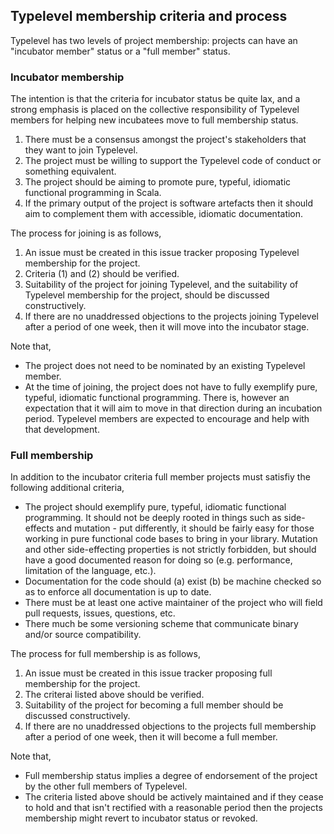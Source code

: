 ## Typelevel membership criteria and process

Typelevel has two levels of project membership: projects can have an "incubator member" status or a "full member"
status.

### Incubator membership

The intention is that the criteria for incubator status be quite lax, and a strong emphasis is placed on
the collective responsibility of Typelevel members for helping new incubatees move to full membership status.

1. There must be a consensus amongst the project's stakeholders that they want to join Typelevel.
2. The project must be willing to support the Typelevel code of conduct or something equivalent.
3. The project should be aiming to promote pure, typeful, idiomatic functional programming in Scala.
4. If the primary output of the project is software artefacts then it should aim to complement them with accessible,
idiomatic documentation.

The process for joining is as follows,

1. An issue must be created in this issue tracker proposing Typelevel membership for the project.
2. Criteria (1) and (2) should be verified.
3. Suitability of the project for joining Typelevel, and the suitability of Typelevel membership for the project,
should be discussed constructively.
4. If there are no unaddressed objections to the projects joining Typelevel after a period of one week, then it will
move into the incubator stage.

Note that,

+ The project does not need to be nominated by an existing Typelevel member.
+ At the time of joining, the project does not have to fully exemplify pure, typeful, idiomatic functional
programming. There is, however an expectation that it will aim to move in that direction during an incubation period.
Typelevel members are expected to encourage and help with that development.

### Full membership

In addition to the incubator criteria full member projects must satisfiy the following additional criteria,

* The project should exemplify pure, typeful, idiomatic functional programming. It should not be deeply rooted in
things such as side-effects and mutation - put differently, it should be fairly easy for those working in pure
functional code bases to bring in your library. Mutation and other side-effecting properties is not
strictly forbidden, but should have a good documented reason for doing so (e.g. performance, limitation of the
language, etc.).
* Documentation for the code should (a) exist (b) be machine checked so as to enforce all documentation is up to date.
* There must be at least one active maintainer of the project who will field pull requests, issues, questions, etc.
* There much be some versioning scheme that communicate binary and/or source compatibility.

The process for full membership is as follows,

1. An issue must be created in this issue tracker proposing full membership for the project.
2. The criterai listed above should be verified.
3. Suitability of the project for becoming a full member should be discussed constructively.
4. If there are no unaddressed objections to the projects full membership after a period of one week, then it will
become a full member.

Note that,

+ Full membership status implies a degree of endorsement of the project by the other full members of Typelevel.
+ The criteria listed above should be actively maintained and if they cease to hold and that isn't rectified with a
reasonable period then the projects membership might revert to incubator status or revoked.
